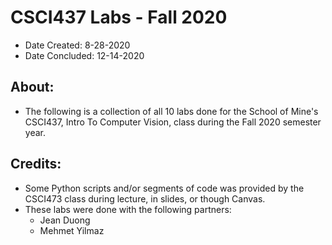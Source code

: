 # CSCI437 Labs - Fall 2020
- Date Created: 8-28-2020
- Date Concluded: 12-14-2020

## About:
- The following is a collection of all 10 labs done for the School of Mine's CSCI437, Intro To Computer Vision, class during the Fall 2020 semester year.

## Credits:
- Some Python scripts and/or segments of code was provided by the CSCI473 class during lecture, in slides, or though Canvas. 
- These labs were done with the following partners:
	- Jean Duong
	- Mehmet Yilmaz